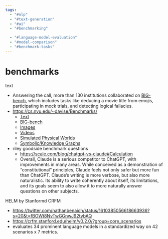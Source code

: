 ```yaml
---
tags:
  - "#nlp"
  - "#text-generation"
  - "#ai"
  - "#benchmarking"

  - "#language-model-evaluation"
  - "#model-comparison"
  - "#benchmark-tasks"
---
```

# benchmarks

text

- Answering the call, more than 130 institutions collaborated on [BIG-bench](https://www.deeplearning.ai/the-batch/toward-next-gen-language-models/), which includes tasks like deducing a movie title from emojis, participating in mock trials, and detecting logical fallacies.
- https://cs.nyu.edu/~davise/Benchmarks/
	- [Text](https://cs.nyu.edu/~davise/Benchmarks/Text.html)
	- [BIG-bench](https://cs.nyu.edu/~davise/Benchmarks/BIG-bench.html)
	- [Images](https://cs.nyu.edu/~davise/Benchmarks/Images.html)
	- [Videos](https://cs.nyu.edu/~davise/Benchmarks/Videos.html)
	- [Simulated Physical Worlds](https://cs.nyu.edu/~davise/Benchmarks/Physical.html)
	- [Symbolic/Knowledge Graphs](https://cs.nyu.edu/~davise/Benchmarks/Symbolic.html)
- riley goodside benchmark questions
	- https://scale.com/blog/chatgpt-vs-claude#Calculation
	- Overall, Claude is a serious competitor to ChatGPT, with improvements in many areas. While conceived as a demonstration of “constitutional” principles, Claude feels not only safer but more fun than ChatGPT. Claude’s writing is more verbose, but also more naturalistic. Its ability to write coherently about itself, its limitations, and its goals seem to also allow it to more naturally answer questions on other subjects.

HELM by Stanformd CRFM

- https://twitter.com/nathanbenaich/status/1610385056618663936?s=20&t=fBOWt8NvTwGGnwJ92tybAQ
- https://crfm.stanford.edu/helm/v0.2.0/?group=core_scenarios
- evaluates 34 prominent language models in a standardized way on 42 scenarios x 7 metrics.

